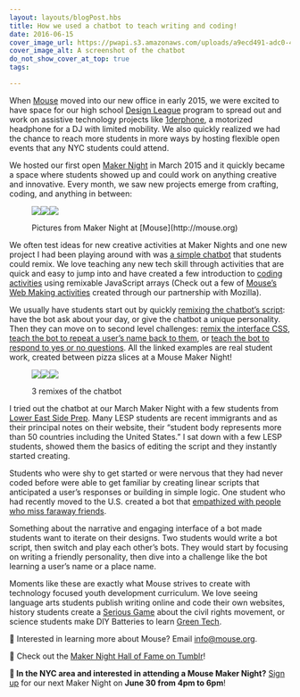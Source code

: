 ```yaml
---
layout: layouts/blogPost.hbs
title: How we used a chatbot to teach writing and coding!
date: 2016-06-15
cover_image_url: https://pwapi.s3.amazonaws.com/uploads/a9ecd491-adc0-4f59-8eb3-8654d055a020
cover_image_alt: A screenshot of the chatbot
do_not_show_cover_at_top: true
tags:

---
```


When [Mouse](https://mouse.org/) moved into our new office in early 2015, we were excited to have space for our high school [Design League](https://mouse.org/mouse-design-league) program to spread out and work on assistive technology projects like [1derphone](https://www.instagram.com/p/BGiUJ8awRJp/), a motorized headphone for a DJ with limited mobility. We also quickly realized we had the chance to reach more students in more ways by hosting flexible open events that any NYC students could attend.

We hosted our first open [Maker Night](https://mouse.org/makernight) in March 2015 and it quickly became a space where students showed up and could work on anything creative and innovative. Every month, we saw new projects emerge from crafting, coding, and anything in between:

<figure>

![](https://cdn-images-1.medium.com/max/800/1*eku7Cc10Y9NSFAm7MP7tYA.jpeg)![](https://cdn-images-1.medium.com/max/400/1*hA1_vnNXOvLg0WCWt6PluA.jpeg)![](https://cdn-images-1.medium.com/max/1200/1*ieyZhs_PDEsjWpTP8sDWaw.jpeg)

<figcaption>Pictures from Maker Night at [Mouse](http://mouse.org)</figcaption>

</figure>

We often test ideas for new creative activities at Maker Nights and one new project I had been playing around with was [a simple chatbot](https://forest-noodle.glitch.me/) that students could remix. We love teaching any new tech skill through activities that are quick and easy to jump into and have created a few introduction to [coding](https://zircon-porch.glitch.me/) [activities](https://distinct-zoo.glitch.me/) using remixable JavaScript arrays (Check out a few of [Mouse’s Web Making activities](https://automatic-triangle.glitch.me/) created through our partnership with Mozilla).

We usually have students start out by quickly [remixing the chatbot’s script](https://efficacious-hook.glitch.me/): have the bot ask about your day, or give the chatbot a unique personality. Then they can move on to second level challenges: [remix the interface CSS](https://smart-raincoat.glitch.me/), [teach the bot to repeat a user’s name back to them](https://possible-boot.glitch.me/), or [teach the bot to respond to yes or no questions](https://obtainable-mosquito.glitch.me/). All the linked examples are real student work, created between pizza slices at a Mouse Maker Night!

<figure>

![](https://cdn-images-1.medium.com/max/800/1*R7wDi-aaq56c6scszMkT9g.png)![](https://cdn-images-1.medium.com/max/800/1*4frB9lA0wqCuoQMb_lLdHQ.png)![](https://cdn-images-1.medium.com/max/800/1*B2IS5kkuK6FaQjmIsPJ3CA.png)

<figcaption>3 remixes of the chatbot</figcaption>

</figure>

I tried out the chatbot at our March Maker Night with a few students from [Lower East Side Prep](http://lespnyc.com/). Many LESP students are recent immigrants and as their principal notes on their website, their “student body represents more than 50 countries including the United States.” I sat down with a few LESP students, showed them the basics of editing the script and they instantly started creating.

Students who were shy to get started or were nervous that they had never coded before were able to get familiar by creating linear scripts that anticipated a user’s responses or building in simple logic. One student who had recently moved to the U.S. created a bot that [empathized with people who miss faraway friends](https://lucky-bassoon.glitch.me/).

Something about the narrative and engaging interface of a bot made students want to iterate on their designs. Two students would write a bot script, then switch and play each other’s bots. They would start by focusing on writing a friendly personality, then dive into a challenge like the bot learning a user’s name or a place name.

Moments like these are exactly what Mouse strives to create with technology focused youth development curriculum. We love seeing language arts students publish writing online and code their own websites, history students create a [Serious Game](https://www.youtube.com/watch?v=5D1iIEb49lE) about the civil rights movement, or science students make DIY Batteries to learn [Green Tech](https://www.youtube.com/watch?v=nofdW8nARTg).

📠 Interested in learning more about Mouse? Email [info@mouse.org](mailto:info@mouse.org).

🏅 Check out the [Maker Night Hall of Fame on Tumblr](http://makernighthalloffame.tumblr.com/)!

**🗽 In the NYC area and interested in attending a Mouse Maker Night?** [Sign up](http://mouse.org/makernight) for our next Maker Night on **June 30 from 4pm to 6pm**!
